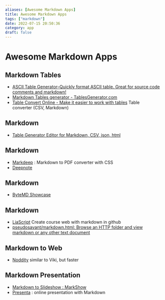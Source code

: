 ```yaml
---
aliases: [Awesome Markdown Apps]
title: Awesome Markdown Apps
tags: ["markdown"]
date: 2022-07-15 20:50:36
category: app
draft: false
---
```


# Awesome Markdown Apps

## Markdown Tables

- [ASCII Table Generator–Quickly format ASCII table. Great for source code comments and markdown!](https://ozh.github.io/ascii-tables/)
- [Markdown Tables generator - TablesGenerator.com](https://www.tablesgenerator.com/markdown_tables#)
- [Table Convert Online - Make it easier to work with tables](https://tableconvert.com/) Table converter (CSV, Markdown)

## Markdown

- [Table Generator Editor for Markdown, CSV, json, html](https://eviltester.github.io/grid-table-editor/#)

## Markdown

- [Markdeep](https://casual-effects.com/markdeep/) : Markdown to PDF converter with CSS
- [Deepnote](https://deepnote.com/project/Converting-Markdown-to-Epub-or-Mobi-VpntB6TCQGOxo_ZrWY3-3w)

## Markdown

- [ByteMD Showcase](https://bytemd.netlify.app/)

## Markdown

- [LiaScript](https://liascript.github.io/) Create course web with markdown in github
- [pseudosavant/markdown.html: Browse an HTTP folder and view markdown or any other text document](https://github.com/pseudosavant/markdown.html)

## Markdown to Web

- [Noddity](https://github.com/TehShrike/noddity) similar to Viki, but faster

## Markdown Presentation

- [Markdown to Slideshow : MarkShow](https://mark.show/#)
- [Presenta](https://play.presenta.cc/) : online presentation with Markdown
